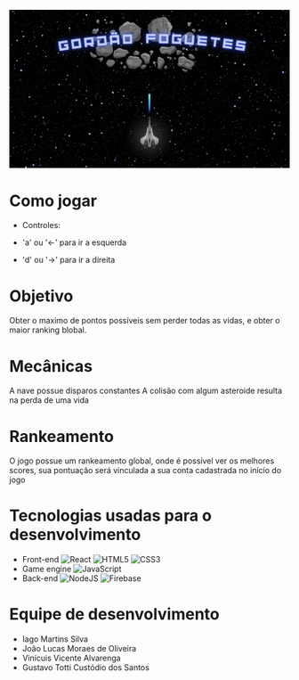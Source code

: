 ![BannerGame](https://github.com/Th3Wolfe/SpaceWeb-GordaoFoguetes/blob/Jo%C3%A3o/Nova%20pasta/BannerGame.png?raw=true)

# Como jogar

- Controles:

- 'a' ou '←' para ir a esquerda
- 'd' ou '→' para ir a direita

# Objetivo

Obter o maximo de pontos possíveis sem perder todas as vidas, e obter o maior ranking blobal.

# Mecânicas

A nave possue disparos constantes
A colisão com algum asteroide resulta na perda de uma vida

# Rankeamento

O jogo possue um rankeamento global, onde é possível ver os melhores scores, 
sua pontuação será vinculada a sua conta cadastrada no início do jogo

# Tecnologias usadas para o desenvolvimento
- Front-end
![React](https://img.shields.io/badge/react-%2320232a.svg?style=for-the-badge&logo=react&logoColor=%2361DAFB)
![HTML5](https://img.shields.io/badge/html5-%23E34F26.svg?style=for-the-badge&logo=html5&logoColor=white)
![CSS3](https://img.shields.io/badge/css3-%231572B6.svg?style=for-the-badge&logo=css3&logoColor=white)
- Game engine
![JavaScript](https://img.shields.io/badge/javascript-%23323330.svg?style=for-the-badge&logo=javascript&logoColor=%23F7DF1E)
- Back-end
![NodeJS](https://img.shields.io/badge/node.js-6DA55F?style=for-the-badge&logo=node.js&logoColor=white)
![Firebase](https://img.shields.io/badge/Firebase-039BE5?style=for-the-badge&logo=Firebase&logoColor=white)

# Equipe de desenvolvimento

- Iago Martins Silva
- João Lucas Moraes de Oliveira
- Vinícuis Vicente Alvarenga
- Gustavo Totti Custódio dos Santos 
